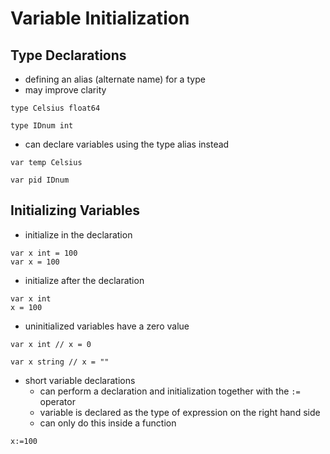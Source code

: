 # Variable Initialization

## Type Declarations

- defining an alias (alternate name) for a type
- may improve clarity

```golang
type Celsius float64
```

```golang
type IDnum int
```

- can declare variables using the type alias instead

```golang
var temp Celsius
```

```golang
var pid IDnum
```

## Initializing Variables

- initialize in the declaration

```golang
var x int = 100
var x = 100
```

- initialize after the declaration

```golang
var x int
x = 100
  ```

- uninitialized variables have a zero value

```golang
var x int // x = 0
```

```golang
var x string // x = ""
```

- short variable declarations
  - can perform a declaration and initialization together with the `:=` operator
  - variable is declared as the type of expression on the right hand side
  - can only do this inside a function

```golang
x:=100
```
